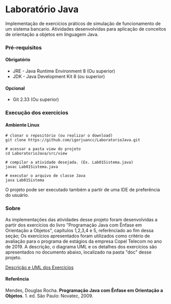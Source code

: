 # Laboratório Java

Implementação de exercícios práticos de simulação de funcionamento de um sistema bancario. Atividades desenvolvidas para aplicação de conceitos de orientação a objetos em línguagem Java.

### Pré-requisitos

#### Obrigatório

* JRE - Java Runtime Environment 8 (Ou superior)
* JDK - Java Development Kit 8 (ou superior)

#### Opcional

* Git 2.33 (Ou superior)

### Execução dos exercícios

#### Ambiente Linux

    # clonar o repositório (ou realizar o download)
    git clone https://github.com/igorjuancc/LaboratorioJava.git

    # acessar a pasta view do projeto
    cd LaboratorioJava/src/view

    # compilar a atividade desejada. (Ex. Lab01Sistema.java)
    javac Lab01Sistema.java

    # executar o arquivo de classe Java
    java Lab01Sistema

O projeto pode ser executado também a partir de uma IDE de preferência do usuário.

### Sobre

As implementações das atividades desse projeto foram desenvolvidas a partir dos exercícios do livro "Programação Java com Ênfase em Orientação a Objetos", capítulos 1,2,3,4 e 5, referênciado ao fim dessa seção; Os exercícios apresentados foram utilizados como critério de avaliação para o programa de estágios da empresa Copel Telecom no ano de 2019. 
A descrição, o diagrama UML e os detalhes dos exercícios são apresentados no documento abaixo, localizado na pasta "doc" desse projeto.

[Descrição e UML dos Exercícios](https://github.com/igorjuancc/LaboratorioJava/tree/main/doc)

#### Referência

Mendes, Douglas Rocha. **Programação Java com Ênfase em Orientação a Objetos**. 1. ed. São Paulo: Novatec, 2009.
